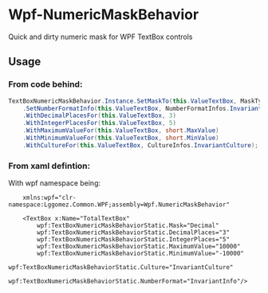 # Wpf-NumericMaskBehavior
Quick and dirty numeric mask for WPF TextBox controls

## Usage

### From code behind:

```csharp
TextBoxNumericMaskBehavior.Instance.SetMaskTo(this.ValueTextBox, MaskTypes.Decimal)
    .SetNumberFormatInfo(this.ValueTextBox, NumberFormatInfos.InvariantInfo)
    .WithDecimalPlacesFor(this.ValueTextBox, 3)
    .WithIntegerPlacesFor(this.ValueTextBox, 5)
    .WithMaximumValueFor(this.ValueTextBox, short.MaxValue)
    .WithMinimumValueFor(this.ValueTextBox, short.MinValue)
    .WithCultureFor(this.ValueTextBox, CultureInfos.InvariantCulture);
```

### From xaml defintion:

With wpf namespace being:
```xaml
    xmlns:wpf="clr-namespace:Lggomez.Common.WPF;assembly=Wpf.NumericMaskBehavior"
```

```xaml
    <TextBox x:Name="TotalTextBox"
        wpf:TextBoxNumericMaskBehaviorStatic.Mask="Decimal"
        wpf:TextBoxNumericMaskBehaviorStatic.DecimalPlaces="3"
        wpf:TextBoxNumericMaskBehaviorStatic.IntegerPlaces="5"
        wpf:TextBoxNumericMaskBehaviorStatic.MaximumValue="10000"
        wpf:TextBoxNumericMaskBehaviorStatic.MinimumValue="-10000"
        wpf:TextBoxNumericMaskBehaviorStatic.Culture="InvariantCulture"
        wpf:TextBoxNumericMaskBehaviorStatic.NumberFormat="InvariantInfo"/>
```